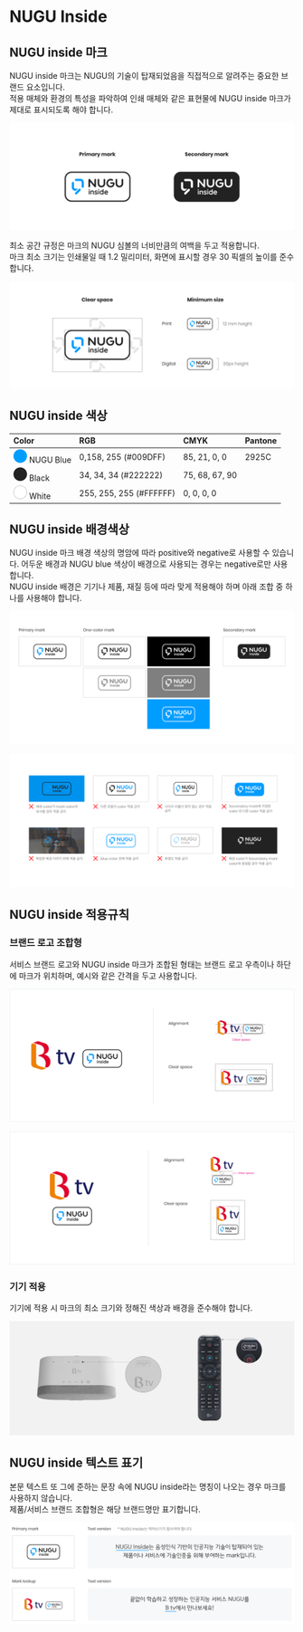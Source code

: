 # NUGU Inside

## **NUGU inside 마크**

NUGU inside 마크는 NUGU의 기술이 탑재되었음을 직접적으로 알려주는 중요한 브랜드 요소입니다.  
적용 매체와 환경의 특성을 파악하여 인쇄 매체와 같은 표현물에 NUGU inside 마크가 제대로 표시되도록 해야 합니다.

![](../../.gitbook/assets/assets_inside_mark.png)

최소 공간 규정은 마크의 NUGU 심볼의 너비만큼의 여백을 두고 적용합니다.  
마크 최소 크기는 인쇄물일 때 1.2 밀리미터, 화면에 표시할 경우 30 픽셀의 높이를 준수합니다.

![](../../.gitbook/assets/assets_inside_guide.png)

## **NUGU inside 색상**

| Color | RGB | CMYK | Pantone |
| :--- | :--- | :--- | :--- |
| ![](../../.gitbook/assets/assets_color_nugublue__1%20%285%29%20%283%29.png) NUGU Blue | 0,158, 255 \(\#009DFF\) | 85, 21, 0, 0 | 2925C |
| ![](../../.gitbook/assets/assets_color_black-1.png) Black | 34, 34, 34 \(\#222222\) | 75, 68, 67, 90 |  |
| ![](../../.gitbook/assets/assets_color_white__1.png) White | 255, 255, 255 \(\#FFFFFF\) | 0, 0, 0, 0 |  |

## **NUGU inside 배경색상**

NUGU inside 마크 배경 색상의 명암에 따라 positive와 negative로 사용할 수 있습니다. 어두운 배경과 NUGU blue 색상이 배경으로 사용되는 경우는 negative로만 사용합니다.  
NUGU inside 배경은 기기나 제품, 재질 등에 따라 맞게 적용해야 하며 아래 조합 중 하나를 사용해야 합니다.

![&#xBC30;&#xACBD;&#xC0C9;&#xC0C1;&#xC5D0; &#xB530;&#xB77C; &#xC801;&#xC6A9;&#xAC00;&#xB2A5;&#xD55C; &#xB9C8;&#xD06C;](../../.gitbook/assets/assets_usage1.png)

![&#xC624;&#xC6A9;&#xB41C; &#xC0AC;&#xB840;](../../.gitbook/assets/assets_usage2.png)

## **NUGU inside 적용규칙**

### 브랜드 로고 조합형

서비스 브랜드 로고와 NUGU inside 마크가 조합된 형태는 브랜드 로고 우측이나 하단에 마크가 위치하며, 예시와 같은 간격을 두고 사용합니다.

![&#xAC00;&#xB85C; &#xC870;&#xD569;&#xD615;](../../.gitbook/assets/assets_inside_guide_btv-3.png)

![&#xC138;&#xB85C; &#xC870;&#xD569;&#xD615;](../../.gitbook/assets/assets_inside_guide_btv2.png)

### 기기 적용

기기에 적용 시 마크의 최소 크기와 정해진 색상과 배경을 준수해야 합니다.

![](../../.gitbook/assets/assets_inside_app1.png)

## NUGU inside 텍스트 표기

본문 텍스트 또 그에 준하는 문장 속에 NUGU inside라는 명칭이 나오는 경우 마크를 사용하지 않습니다.  
제품/서비스 브랜드 조합형은 해당 브랜드명만 표기합니다.

![](../../.gitbook/assets/assets_inside_text.png)

